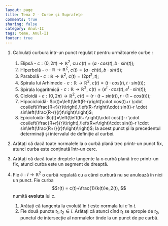 ```yaml
---
layout: page
title: Tema 2 - Curbe și Suprafețe
comments: true
sharing: false
category: Anul-II
tags: teme, Anul-II
footer: true
---
```


1. Calculați curbura într-un punct regulat $t$ pentru următoarele curbe :
    1. Elipsă - $c:(0,2\pi) \to \mathbb{R}^2$, cu $c(t)=\left(a \cdot cos(t), b \cdot sin(t)\right)$;
    2. Hiperbolă - $c: \mathbb{R} \to \mathbb{R}^2$, $c(t)=\left(a \cdot ch(t),b \cdot sh(t) \right)$;
    3. Parabolă - $c: \mathbb{R} \to \mathbb{R}^2$, $c(t)=\left(2pt^2,t\right)$;
    4. Spirala lui Arhimede - $c: \mathbb{R} \to \mathbb{R}^2$, $c(t)=\left( t\cdot cos(t), t\cdot sin(t) \right)$;
    5. Spirala logaritmică - $c: \mathbb{R} \to \mathbb{R}^2$, $c(t)=\left( e^t \cdot cos(t), e^t\cdot sin(t) \right)$;
    6. Cicloidă - $c:(0,2\pi) \to \mathbb{R}^2$,
       $c(t)=\left(r\cdot(t-sin(t)),r\cdot(1-cos(t))\right)$;
    7. Hipocicloidă- $c(t)=\left(\left(R-r\right)\cdot cos(t)+r \cdot cos\left(\frac{R-r}{r}t\right),\left(R-r\right)\cdot
       sin(t)-r \cdot sin\left(\frac{R-r}{r}t\right)\right)$;
    8. Epicicloidă- $c(t)=\left(\left(R+r\right)\cdot cos(t)-r \cdot cos\left(\frac{R+r}{r}t\right),\left(R+r\right)\cdot 
       sin(t)-r \cdot sin\left(\frac{R+r}{r}t\right)\right)$; la acest punct și la precedentul determinați și intervalul de definiție al curbei.
2. Arătați că dacă toate normalele la o curbă plană trec printr-un punct fix, atunci
   curba este conținută într-un cerc.

3. Arătați că dacă toate dreptele tangente la o curbă plană trec printr-un fix,
   atunci curba este un segment de dreaptă.

4. Fie $c:I \to \mathbb{R}^2$ o curbă regulată cu a cărei curbură nu se
   anulează în nici un punct. Fie curba 
   $$r(t) = c(t)+\frac{1}{k(t)}e_2(t), $$
   numită **evoluta** lui $c$.
    1. Arătați că tangenta la evolută în $t$ este normala lui $c$ în
	 $t$.
    2. Fie două puncte $t_1,t_2 \in I$. Arătați că atunci cînd $t_1$ se
	 apropie de 	 $t_2$, punctul de intersecție al normalelor tinde la un
	 punct de pe curbă.


